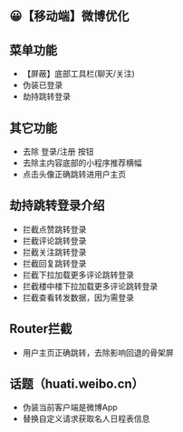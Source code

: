 ## 😀【移动端】微博优化

## 菜单功能

- 【屏蔽】底部工具栏(聊天/关注)
- 伪装已登录
- 劫持跳转登录

## 其它功能

- 去除 登录/注册 按钮
- 去除主内容底部的小程序推荐横幅
- 点击头像正确跳转进用户主页

## 劫持跳转登录介绍

- 拦截点赞跳转登录
- 拦截评论跳转登录
- 拦截关注跳转登录
- 拦截回复跳转登录
- 拦截下拉加载更多评论跳转登录
- 拦截楼中楼下拉加载更多评论跳转登录
- 拦截查看转发数据，因为需登录

## Router拦截

- 用户主页正确跳转，去除影响回退的骨架屏

## 话题（huati.weibo.cn）

- 伪装当前客户端是微博App
- 替换自定义请求获取名人日程表信息
